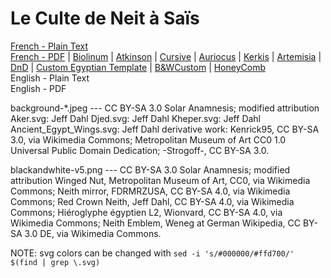 # Le Culte de Neit à Saïs

[French - Plain Text](full-text-french.md)  
[French - PDF](https://cdn.solaranamnesis.com/DominiqueMallet/mallet_neit_1888_french.pdf) | [Biolinum](https://cdn.solaranamnesis.com/DominiqueMallet/mallet_neit_1888_french_biolinum.pdf) | [Atkinson](https://cdn.solaranamnesis.com/DominiqueMallet/mallet_neit_1888_french_atkinson.pdf) | [Cursive](https://cdn.solaranamnesis.com/DominiqueMallet/mallet_neit_1888_french_frcursive.pdf) | [Auriocus](https://cdn.solaranamnesis.com/DominiqueMallet/mallet_neit_1888_french_aurical.pdf) | [Kerkis](https://cdn.solaranamnesis.com/DominiqueMallet/mallet_neit_1888_french_kerkis.pdf) | [Artemisia](https://cdn.solaranamnesis.com/DominiqueMallet/mallet_neit_1888_french_gfsartemisia.pdf) | [DnD](https://cdn.solaranamnesis.com/DominiqueMallet/mallet_neit_1888_french_dndcustom.pdf) | [Custom Egyptian Template](https://cdn.solaranamnesis.com/DominiqueMallet/mallet_neit_1888_french_customegypt.pdf) | [B&WCustom](https://cdn.solaranamnesis.com/DominiqueMallet/mallet_neit_1888_french_bwcustom.pdf) | [HoneyComb](https://cdn.solaranamnesis.com/DominiqueMallet/mallet_neit_1888_french_honeycomb.pdf)  
English - Plain Text  
English - PDF  

background-*.jpeg --- CC BY-SA 3.0 Solar Anamnesis; modified attribution Aker.svg: Jeff Dahl Djed.svg: Jeff Dahl Kheper.svg: Jeff Dahl Ancient_Egypt_Wings.svg: Jeff Dahl derivative work: Kenrick95, CC BY-SA 3.0, via Wikimedia Commons; Metropolitan Museum of Art CC0 1.0 Universal Public Domain Dedication; -Strogoff-, CC BY-SA 3.0.

blackandwhite-v5.png --- CC BY-SA 3.0 Solar Anamnesis; modified attribution Winged Nut, Metropolitan Museum of Art, CC0, via Wikimedia Commons; Neith mirror, FDRMRZUSA, CC BY-SA 4.0, via Wikimedia Commons; Red Crown Neith, Jeff Dahl, CC BY-SA 4.0, via Wikimedia Commons; Hiéroglyphe égyptien L2, Wionvard, CC BY-SA 4.0, via Wikimedia Commons; Neith Emblem, Weneg at German Wikipedia, CC BY-SA 3.0 DE, via Wikimedia Commons.

NOTE: svg colors can be changed with `sed -i 's/#000000/#ffd700/' $(find | grep \.svg)`
